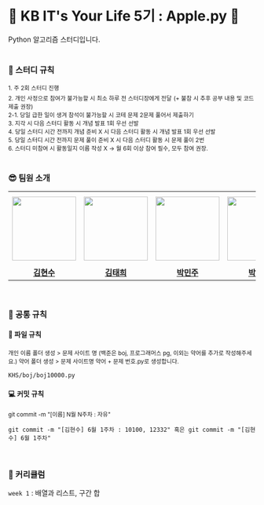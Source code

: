 # 🍎 KB IT's Your Life 5기 : Apple.py 🍏

Python 알고리즘 스터디입니다.
<br/>
<br/>
### 📌 스터디 규칙
<sub>1. 주 2회 스터디 진행</sub><br/>
<sub>2. 개인 사정으로 참여가 불가능할 시 최소 하루 전 스터디장에게 전달</sub>
<sub>(+ 불참 시 추후 공부 내용 및 코드 제출 권장)</sub><br/>
<sub>2-1. 당일 급한 일이 생겨 참석이 불가능할 시 코테 문제 2문제 풀어서 제출하기 </sub><br/>
<sub>3. 지각 시 다음 스터디 활동 시 개념 발표 1회 우선 선발</sub><br/>
<sub>4. 당일 스터디 시간 전까지 개념 준비 X 시 다음 스터디 활동 시 개념 발표 1회 우선 선발</sub><br/>
<sub>5. 당일 스터디 시간 전까지 문제 풀이 준비 X 시 다음 스터디 활동 시 문제 풀이 2번</sub><br/>
<sub>6. 스터디 미참여 시 활동일지 이름 작성 X → 월 6회 이상 참여 필수, 모두 참여 권장.</sub><br/>
<br/>
### 😎 팀원 소개
<table>
  <tr height="150px">
    <th align="center" width="150px">
      <a href="https://github.com/find11570"><img height="130px" width="130px" src="https://avatars.githubusercontent.com/u/74519181?v=4"/>
    </th>
    <th align="center" width="150px">
      <a href="https://github.com/thbykk"><img height="130px" width="130px" src="https://avatars.githubusercontent.com/u/143820326?v=4"/></a>
    </th>
    <th align="center" width="150px">
      <a href="https://github.com/betaa0528"><img height="130px" width="130px" src="https://avatars.githubusercontent.com/u/129808014?v=4"/></a>
    </th>
    <th align="center" width="150px">
      <a href="https://github.com/mimmmji"><img height="130px" width="130px" src="https://avatars.githubusercontent.com/u/117897253?v=4"/></a>
    </th>
    <th align="center" width="150px">
      <a href="https://github.com/lej8924"><img height="130px" width="130px" src="https://avatars.githubusercontent.com/u/71022086?v=4"/></a>
    </th>
    <th align="center" width="150px">
      <a href="https://github.com/isj0228"><img height="130px" width="130px" src="https://avatars.githubusercontent.com/u/166700353?v=4"/></a>
    </th>
  </tr>
  <tr>
    <td align="center" width="150px">
      <a href="https://github.com/find11570"><strong>김현수</strong></a>
    </td>
    <td align="center" width="150px">
      <a href="https://github.com/thbykk"><strong>김태희</strong></a>
    </td>
    <td align="center" width="150px">
      <a href="https://github.com/betaa0528"><strong>박민주</strong></a>
    </td>
    <td align="center" width="150px">
      <a href="https://github.com/mimmmji"><strong>박민지</strong></a>
    </td>
    <td align="center" width="150px">
      <a href="https://github.com/lej8924"><strong>이은재</strong></a>
    </td>
    <td align="center" width="150px">
      <a href="https://github.com/isj0228"><strong>인성준</strong></a>
    </td>
  </tr>
</table>
<br/>

### 📢 공통 규칙

#### 📂 파일 규칙
<sub>개인 이름 폴더 생성 > 문제 사이트 명 (백준은 boj, 프로그래머스 pg, 이외는 약어를 추가로 작성해주세요.) 약어 폴더 생성 > 문제 사이트명 약어 + 문제 번호.py로 생성합니다. </sub><br/>
```
KHS/boj/boj10000.py
```
#### 💻 커밋 규칙
<sub>git commit -m "[이름] N월 N주차 : 자유"</suv><br/>
```
git commit -m "[김현수] 6월 1주차 : 10100, 12332" 혹은 git commit -m "[김현수] 6월 1주차"
```
<br/>

### 📑 커리큘럼

   `week 1` : 배열과 리스트, 구간 합
